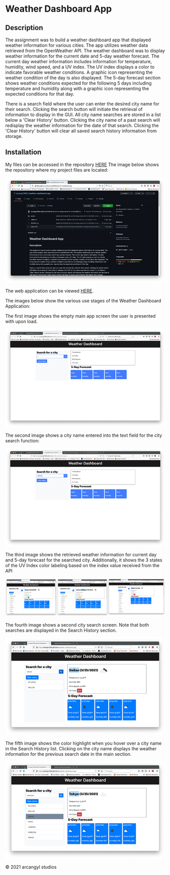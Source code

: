 # Weather Dashboard App

## Description

The assignment was to build a weather dashboard app that displayed weather information for various cities. The app utilizes weather data retrieved from the OpenWeather API. The weather dashboard was to display weather information for the current date and 5-day weather forecast. The current day weather information includes information for temperature, humidity, wind speed, and a UV index. The UV index displays a color to indicate favorable weather conditions. A graphic icon representing the weather condition of the day is also displayed. The 5-day forecast section shows weather conditions expected for the following 5 days including temperature and humidity along with a graphic icon representing the expected conditions for that day.

There is a search field where the user can enter the desired city name for their search. Clicking the search button will initiate the retrieval of information to display in the GUI. All city name searches are stored in a list below a 'Clear History' button. Clicking the city name of a past search will redisplay the weather information for the date of that search. Clicking the 'Clear History' button will clear all saved search history information from storage.

## Installation

My files can be accessed in the repository [HERE](https://github.com/arcangyl1963/weather-dashboard-app)
The image below shows the repository where my project files are located:

![Weather Dashboard App Repository](/assets/images/weather-app_repo.jpg)

The web application can be viewed [HERE](https://arcangyl1963.github.io/weather-dashboard-app/).

The images below show the various use stages of the Weather Dashboard Application: 

The first image shows the empty main app screen the user is presented with upon load.

![Main app screen.](./assets/images/weather-app_screen1.jpg)

The second image shows a city name entered into the text field for the city search function:

![City search text entry field.](./assets/images/weather-app_screen2.jpg)

The third image shows the retrieved weather information for current day and 5-day forecast for the searched city. Additionally, it shows the 3 states of the UV Index color labeling based on the index value received from the API

![Searched city weather info screen](./assets/images/weather-app_screen3.jpg)

The fourth image shows a second city search screen. Note that both searches are displayed in the Search History section.

![Search history section list.](./assets/images/weather-app_screen4.jpg)

The fifth image shows the color highlight when you hover over a city name in the Search History list. Clicking on the city name displays the weather information for the previous search date in the main section.

![Previous search displayed from the search history.](./assets/images/weather-app_screen5.jpg)

© 2021 arcangyl studios